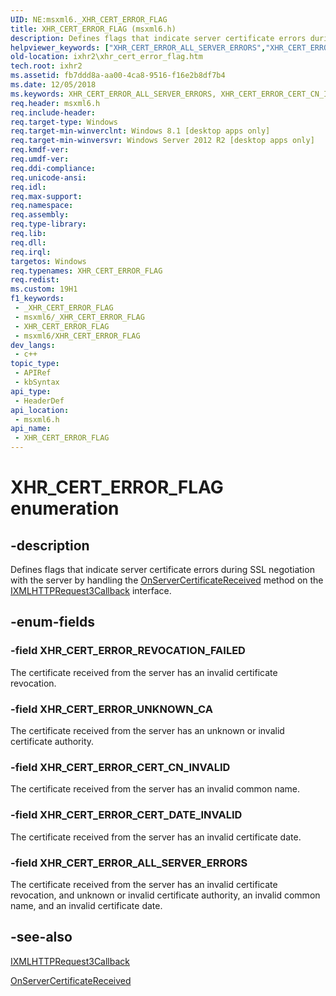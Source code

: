 ```yaml
---
UID: NE:msxml6._XHR_CERT_ERROR_FLAG
title: XHR_CERT_ERROR_FLAG (msxml6.h)
description: Defines flags that indicate server certificate errors during SSL negotiation with the server by handling the OnServerCertificateReceived method on the IXMLHTTPRequest3Callback interface.
helpviewer_keywords: ["XHR_CERT_ERROR_ALL_SERVER_ERRORS","XHR_CERT_ERROR_CERT_CN_INVALID","XHR_CERT_ERROR_CERT_DATE_INVALID","XHR_CERT_ERROR_FLAG","XHR_CERT_ERROR_FLAG enumeration [XMLHttpRequest2]","XHR_CERT_ERROR_REVOCATION_FAILED","XHR_CERT_ERROR_UNKNOWN_CA","ixhr2.xhr_cert_error_flag","msxml6/XHR_CERT_ERROR_ALL_SERVER_ERRORS","msxml6/XHR_CERT_ERROR_CERT_CN_INVALID","msxml6/XHR_CERT_ERROR_CERT_DATE_INVALID","msxml6/XHR_CERT_ERROR_FLAG","msxml6/XHR_CERT_ERROR_REVOCATION_FAILED","msxml6/XHR_CERT_ERROR_UNKNOWN_CA"]
old-location: ixhr2\xhr_cert_error_flag.htm
tech.root: ixhr2
ms.assetid: fb7ddd8a-aa00-4ca8-9516-f16e2b8df7b4
ms.date: 12/05/2018
ms.keywords: XHR_CERT_ERROR_ALL_SERVER_ERRORS, XHR_CERT_ERROR_CERT_CN_INVALID, XHR_CERT_ERROR_CERT_DATE_INVALID, XHR_CERT_ERROR_FLAG, XHR_CERT_ERROR_FLAG enumeration [XMLHttpRequest2], XHR_CERT_ERROR_REVOCATION_FAILED, XHR_CERT_ERROR_UNKNOWN_CA, ixhr2.xhr_cert_error_flag, msxml6/XHR_CERT_ERROR_ALL_SERVER_ERRORS, msxml6/XHR_CERT_ERROR_CERT_CN_INVALID, msxml6/XHR_CERT_ERROR_CERT_DATE_INVALID, msxml6/XHR_CERT_ERROR_FLAG, msxml6/XHR_CERT_ERROR_REVOCATION_FAILED, msxml6/XHR_CERT_ERROR_UNKNOWN_CA
req.header: msxml6.h
req.include-header: 
req.target-type: Windows
req.target-min-winverclnt: Windows 8.1 [desktop apps only]
req.target-min-winversvr: Windows Server 2012 R2 [desktop apps only]
req.kmdf-ver: 
req.umdf-ver: 
req.ddi-compliance: 
req.unicode-ansi: 
req.idl: 
req.max-support: 
req.namespace: 
req.assembly: 
req.type-library: 
req.lib: 
req.dll: 
req.irql: 
targetos: Windows
req.typenames: XHR_CERT_ERROR_FLAG
req.redist: 
ms.custom: 19H1
f1_keywords:
 - _XHR_CERT_ERROR_FLAG
 - msxml6/_XHR_CERT_ERROR_FLAG
 - XHR_CERT_ERROR_FLAG
 - msxml6/XHR_CERT_ERROR_FLAG
dev_langs:
 - c++
topic_type:
 - APIRef
 - kbSyntax
api_type:
 - HeaderDef
api_location:
 - msxml6.h
api_name:
 - XHR_CERT_ERROR_FLAG
---
```


# XHR_CERT_ERROR_FLAG enumeration


## -description

Defines flags that indicate server certificate errors during SSL negotiation with the server by handling the <a href="/previous-versions/windows/desktop/api/msxml6/nf-msxml6-ixmlhttprequest3callback-onservercertificatereceived">OnServerCertificateReceived</a> method on the <a href="/previous-versions/windows/desktop/api/msxml6/nn-msxml6-ixmlhttprequest3callback">IXMLHTTPRequest3Callback</a> interface.

## -enum-fields

### -field XHR_CERT_ERROR_REVOCATION_FAILED

The certificate received from the server has an invalid certificate revocation.

### -field XHR_CERT_ERROR_UNKNOWN_CA

The certificate received from the server has an unknown or invalid certificate authority.

### -field XHR_CERT_ERROR_CERT_CN_INVALID

The certificate received from the server has an invalid common name.

### -field XHR_CERT_ERROR_CERT_DATE_INVALID

The certificate received from the server has an invalid certificate date.

### -field XHR_CERT_ERROR_ALL_SERVER_ERRORS

The certificate received from the server has an invalid certificate revocation, and unknown or invalid certificate authority, an invalid common name, and an invalid certificate date.

## -see-also

<a href="/previous-versions/windows/desktop/api/msxml6/nn-msxml6-ixmlhttprequest3callback">IXMLHTTPRequest3Callback</a>



<a href="/previous-versions/windows/desktop/api/msxml6/nf-msxml6-ixmlhttprequest3callback-onservercertificatereceived">OnServerCertificateReceived</a>